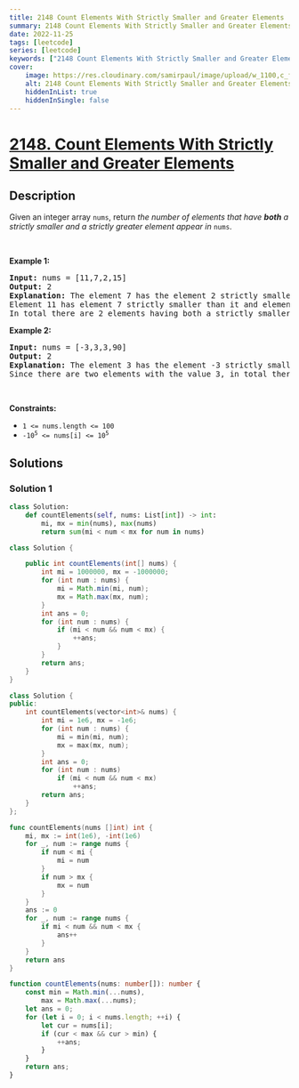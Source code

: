 ```yaml
---
title: 2148 Count Elements With Strictly Smaller and Greater Elements
summary: 2148 Count Elements With Strictly Smaller and Greater Elements LeetCode Solution Explained
date: 2022-11-25
tags: [leetcode]
series: [leetcode]
keywords: ["2148 Count Elements With Strictly Smaller and Greater Elements LeetCode Solution Explained in all languages", "2148 Count Elements With Strictly Smaller and Greater Elements", "LeetCode", "leetcode solution in Python3 C++ Java Go PHP Ruby Swift TypeScript Rust C# JavaScript C", "GeeksforGeeks", "InterviewBit", "Coding Ninjas", "HackerRank", "HackerEarth", "CodeChef", "TopCoder", "AlgoExpert", "freeCodeCamp", "Codeforces", "GitHub", "AtCoder", "Samir Paul"]
cover:
    image: https://res.cloudinary.com/samirpaul/image/upload/w_1100,c_fit,co_rgb:FFFFFF,l_text:Arial_75_bold:2148 Count Elements With Strictly Smaller and Greater Elements - Solution Explained/problem-solving.webp
    alt: 2148 Count Elements With Strictly Smaller and Greater Elements
    hiddenInList: true
    hiddenInSingle: false
---
```



# [2148. Count Elements With Strictly Smaller and Greater Elements](https://leetcode.com/problems/count-elements-with-strictly-smaller-and-greater-elements)


## Description

<p>Given an integer array <code>nums</code>, return <em>the number of elements that have <strong>both</strong> a strictly smaller and a strictly greater element appear in </em><code>nums</code>.</p>

<p>&nbsp;</p>
<p><strong class="example">Example 1:</strong></p>

<pre>
<strong>Input:</strong> nums = [11,7,2,15]
<strong>Output:</strong> 2
<strong>Explanation:</strong> The element 7 has the element 2 strictly smaller than it and the element 11 strictly greater than it.
Element 11 has element 7 strictly smaller than it and element 15 strictly greater than it.
In total there are 2 elements having both a strictly smaller and a strictly greater element appear in <code>nums</code>.
</pre>

<p><strong class="example">Example 2:</strong></p>

<pre>
<strong>Input:</strong> nums = [-3,3,3,90]
<strong>Output:</strong> 2
<strong>Explanation:</strong> The element 3 has the element -3 strictly smaller than it and the element 90 strictly greater than it.
Since there are two elements with the value 3, in total there are 2 elements having both a strictly smaller and a strictly greater element appear in <code>nums</code>.
</pre>

<p>&nbsp;</p>
<p><strong>Constraints:</strong></p>

<ul>
	<li><code>1 &lt;= nums.length &lt;= 100</code></li>
	<li><code>-10<sup>5</sup> &lt;= nums[i] &lt;= 10<sup>5</sup></code></li>
</ul>

## Solutions

### Solution 1

<!-- tabs:start -->

```python
class Solution:
    def countElements(self, nums: List[int]) -> int:
        mi, mx = min(nums), max(nums)
        return sum(mi < num < mx for num in nums)
```

```java
class Solution {

    public int countElements(int[] nums) {
        int mi = 1000000, mx = -1000000;
        for (int num : nums) {
            mi = Math.min(mi, num);
            mx = Math.max(mx, num);
        }
        int ans = 0;
        for (int num : nums) {
            if (mi < num && num < mx) {
                ++ans;
            }
        }
        return ans;
    }
}
```

```cpp
class Solution {
public:
    int countElements(vector<int>& nums) {
        int mi = 1e6, mx = -1e6;
        for (int num : nums) {
            mi = min(mi, num);
            mx = max(mx, num);
        }
        int ans = 0;
        for (int num : nums)
            if (mi < num && num < mx)
                ++ans;
        return ans;
    }
};
```

```go
func countElements(nums []int) int {
	mi, mx := int(1e6), -int(1e6)
	for _, num := range nums {
		if num < mi {
			mi = num
		}
		if num > mx {
			mx = num
		}
	}
	ans := 0
	for _, num := range nums {
		if mi < num && num < mx {
			ans++
		}
	}
	return ans
}
```

```ts
function countElements(nums: number[]): number {
    const min = Math.min(...nums),
        max = Math.max(...nums);
    let ans = 0;
    for (let i = 0; i < nums.length; ++i) {
        let cur = nums[i];
        if (cur < max && cur > min) {
            ++ans;
        }
    }
    return ans;
}
```

<!-- tabs:end -->

<!-- end -->

